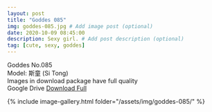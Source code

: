 ```yaml
---
layout: post
title: "Goddes 085"
img: goddes-085.jpg # Add image post (optional)
date: 2020-10-09 08:45:00
description: Sexy girl. # Add post description (optional)
tag: [cute, sexy, goddes]
---
```

Goddes No.085  
Model: 斯童 (Si Tong)                                         
Images in download package have full quality                    
Google Drive [Download Full](http://gestyy.com/ee8gOX)

{% include image-gallery.html folder="/assets/img/goddes-085/" %}
